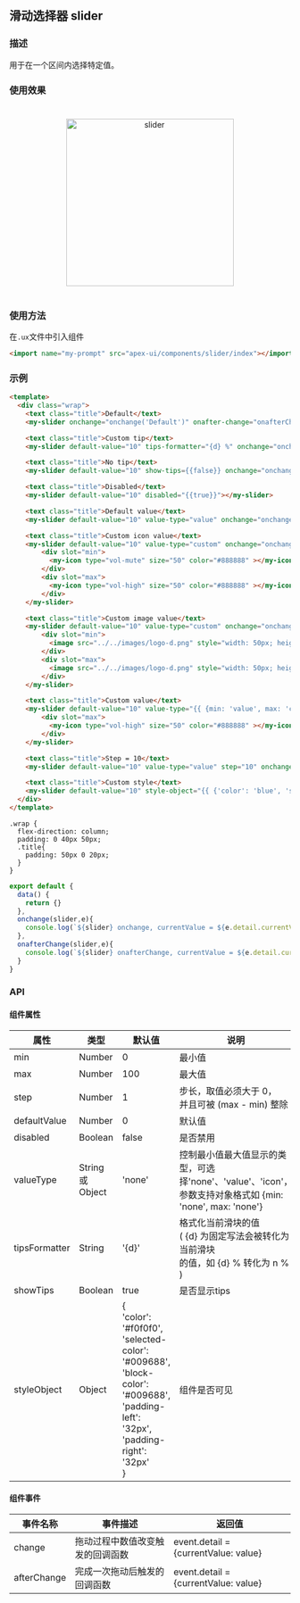 ## 滑动选择器 slider

### 描述

用于在一个区间内选择特定值。

### 使用效果

<div style="text-align: center;margin: 40px;"><img src="../assets/slider.gif" alt="slider" style="width:300px" /></div>

### 使用方法

在`.ux`文件中引入组件

```html
<import name="my-prompt" src="apex-ui/components/slider/index"></import>
```

### 示例

```html
<template>
  <div class="wrap">
    <text class="title">Default</text>
    <my-slider onchange="onchange('Default')" onafter-change="onafterChange('Default')"></my-slider>

    <text class="title">Custom tip</text>
    <my-slider default-value="10" tips-formatter="{d} %" onchange="onchange('Custom tip')" onafter-change="onafterChange('Custom tip')"></my-slider>

    <text class="title">No tip</text>
    <my-slider default-value="10" show-tips={{false}} onchange="onchange('No tip')" onafter-change="onafterChange('No tip')"></my-slider>

    <text class="title">Disabled</text>
    <my-slider default-value="10" disabled="{{true}}"></my-slider>

    <text class="title">Default value</text>
    <my-slider default-value="10" value-type="value" onchange="onchange('Default value')" onafter-change="onafterChange('Default value')"></my-slider>

    <text class="title">Custom icon value</text>
    <my-slider default-value="10" value-type="custom" onchange="onchange('Custom icon value')" onafter-change="onafterChange('Custom icon value')">
        <div slot="min">
          <my-icon type="vol-mute" size="50" color="#888888" ></my-icon>
        </div>
        <div slot="max">
          <my-icon type="vol-high" size="50" color="#888888" ></my-icon>
        </div>
    </my-slider>

    <text class="title">Custom image value</text>
    <my-slider default-value="10" value-type="custom" onchange="onchange('Custom image value')" onafter-change="onafterChange('Custom image value')">
        <div slot="min">
          <image src="../../images/logo-d.png" style="width: 50px; height: 50px;"></image>
        </div>
        <div slot="max">
          <image src="../../images/logo-d.png" style="width: 50px; height: 50px;"></image>
        </div>
    </my-slider>

    <text class="title">Custom value</text>
    <my-slider default-value="10" value-type="{{ {min: 'value', max: 'custom'} }}" onchange="onchange('Custom value')" onafter-change="onafterChange('Custom value')">
        <div slot="max">
          <my-icon type="vol-high" size="50" color="#888888" ></my-icon>
        </div>
    </my-slider>

    <text class="title">Step = 10</text>
    <my-slider default-value="10" value-type="value" step="10" onchange="onchange('Step = 10')" onafter-change="onafterChange('Step = 10')"></my-slider>

    <text class="title">Custom style</text>
    <my-slider default-value="10" style-object="{{ {'color': 'blue', 'selected-color': 'red', 'block-color': 'yellow', 'padding-left': '50px', 'padding-right': '50px'} }}" onchange="onchange('Custom style')" onafter-change="onafterChange('Custom style')"></my-slider>
  </div>
</template>
```

```less
.wrap {
  flex-direction: column;
  padding: 0 40px 50px;
  .title{
    padding: 50px 0 20px;
  }
}
```

```javascript
export default {
  data() {
    return {}
  },
  onchange(slider,e){
    console.log(`${slider} onchange, currentValue = ${e.detail.currentValue}`,)
  },
  onafterChange(slider,e){
    console.log(`${slider} onafterChange, currentValue = ${e.detail.currentValue}`)
  }
} 
```

### API

#### 组件属性

| 属性          | 类型              | 默认值 | 说明                                                                                                |
| ------------- | ---------------- | ------ | -------------------------------------------------------------------------------------------------- |
| min           | Number           | 0      | 最小值                                                                                              |
| max           | Number           | 100    | 最大值                                                                                              |
| step          | Number           | 1      | 步长，取值必须大于 0，<br>并且可被 (max - min) 整除                                                   |
| defaultValue  | Number           | 0      | 默认值                                                                                              |
| disabled      | Boolean          | false  | 是否禁用                                                                                            |
| valueType     | String 或 Object | 'none' | 控制最小值最大值显示的类型，可选择'none'、'value'、'icon'，参数支持对象格式如 {min: 'none', max: 'none'} |
| tipsFormatter | String           | '{d}'  | 格式化当前滑块的值<br>( {d} 为固定写法会被转化为当前滑块<br>的值，如 {d} % 转化为 n % )                  |
| showTips      | Boolean          | true   | 是否显示tips                 |
| styleObject   | Object           | {<br>'color': '#f0f0f0',<br>'selected-color': '#009688',<br>'block-color': '#009688',<br>'padding-left': '32px',<br>'padding-right': '32px'<br>} | 组件是否可见 |

#### 组件事件

| 事件名称     | 事件描述                      | 返回值                               |
| ----------- | ----------------------------- | ------------------------------------ |
| change      | 拖动过程中数值改变触发的回调函数 | event.detail = {currentValue: value} |
| afterChange | 完成一次拖动后触发的回调函数     | event.detail = {currentValue: value} |

